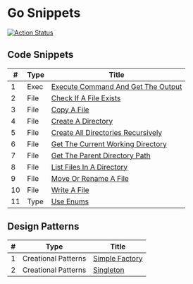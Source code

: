 # Go Snippets

[![Action Status](https://github.com/cqroot/go-snippets/workflows/test/badge.svg)](https://github.com/cqroot/go-snippets/actions)

## Code Snippets

| #   | Type | Title |
| --- | ---- | ----- |
| 1 | Exec | [Execute Command And Get The Output](https://github.com/cqroot/go-snippets/tree/main/snippets/exec-execute_command_and_get_the_output/main.go) |
| 2 | File | [Check If A File Exists](https://github.com/cqroot/go-snippets/tree/main/snippets/file-check_if_a_file_exists/main.go) |
| 3 | File | [Copy A File](https://github.com/cqroot/go-snippets/tree/main/snippets/file-copy_a_file/main.go) |
| 4 | File | [Create A Directory](https://github.com/cqroot/go-snippets/tree/main/snippets/file-create_a_directory/main.go) |
| 5 | File | [Create All Directories Recursively](https://github.com/cqroot/go-snippets/tree/main/snippets/file-create_all_directories_recursively/main.go) |
| 6 | File | [Get The Current Working Directory](https://github.com/cqroot/go-snippets/tree/main/snippets/file-get_the_current_working_directory/main.go) |
| 7 | File | [Get The Parent Directory Path](https://github.com/cqroot/go-snippets/tree/main/snippets/file-get_the_parent_directory_path/main.go) |
| 8 | File | [List Files In A Directory](https://github.com/cqroot/go-snippets/tree/main/snippets/file-list_files_in_a_directory/main.go) |
| 9 | File | [Move Or Rename A File](https://github.com/cqroot/go-snippets/tree/main/snippets/file-move_or_rename_a_file/main.go) |
| 10 | File | [Write A File](https://github.com/cqroot/go-snippets/tree/main/snippets/file-write_a_file/main.go) |
| 11 | Type | [Use Enums](https://github.com/cqroot/go-snippets/tree/main/snippets/type-use_enums/main.go) |

## Design Patterns

| #   | Type | Title |
| --- | ---- | ----- |
| 1 | Creational Patterns | [Simple Factory](https://github.com/cqroot/go-snippets/tree/main/design-patterns/creational-simple_factory) |
| 2 | Creational Patterns | [Singleton](https://github.com/cqroot/go-snippets/tree/main/design-patterns/creational-singleton) |
